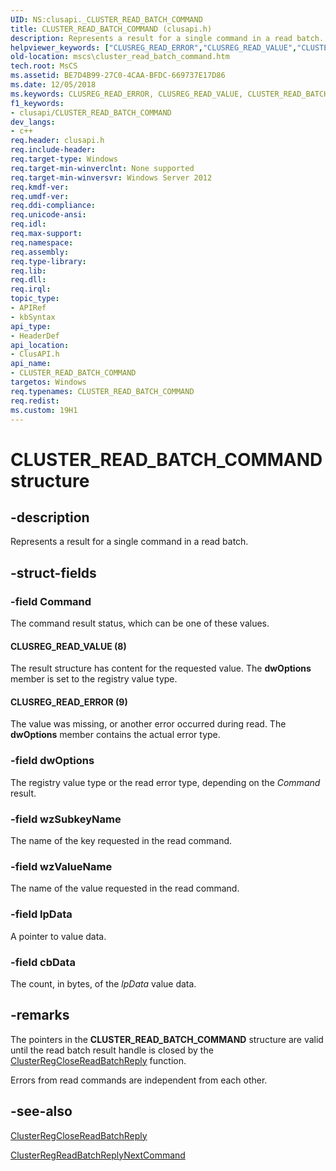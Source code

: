 ```yaml
---
UID: NS:clusapi._CLUSTER_READ_BATCH_COMMAND
title: CLUSTER_READ_BATCH_COMMAND (clusapi.h)
description: Represents a result for a single command in a read batch.helpviewer_keywords: ["CLUSREG_READ_ERROR","CLUSREG_READ_VALUE","CLUSTER_READ_BATCH_COMMAND","CLUSTER_READ_BATCH_COMMAND structure [Failover Cluster]","PCLUSTER_READ_BATCH_COMMAND","PCLUSTER_READ_BATCH_COMMAND structure pointer [Failover Cluster]","clusapi/CLUSTER_READ_BATCH_COMMAND","clusapi/PCLUSTER_READ_BATCH_COMMAND","mscs.cluster_read_batch_command"]
old-location: mscs\cluster_read_batch_command.htm
tech.root: MsCS
ms.assetid: BE7D4B99-27C0-4CAA-BFDC-669737E17D86
ms.date: 12/05/2018
ms.keywords: CLUSREG_READ_ERROR, CLUSREG_READ_VALUE, CLUSTER_READ_BATCH_COMMAND, CLUSTER_READ_BATCH_COMMAND structure [Failover Cluster], PCLUSTER_READ_BATCH_COMMAND, PCLUSTER_READ_BATCH_COMMAND structure pointer [Failover Cluster], clusapi/CLUSTER_READ_BATCH_COMMAND, clusapi/PCLUSTER_READ_BATCH_COMMAND, mscs.cluster_read_batch_command
f1_keywords:
- clusapi/CLUSTER_READ_BATCH_COMMAND
dev_langs:
- c++
req.header: clusapi.h
req.include-header: 
req.target-type: Windows
req.target-min-winverclnt: None supported
req.target-min-winversvr: Windows Server 2012
req.kmdf-ver: 
req.umdf-ver: 
req.ddi-compliance: 
req.unicode-ansi: 
req.idl: 
req.max-support: 
req.namespace: 
req.assembly: 
req.type-library: 
req.lib: 
req.dll: 
req.irql: 
topic_type:
- APIRef
- kbSyntax
api_type:
- HeaderDef
api_location:
- ClusAPI.h
api_name:
- CLUSTER_READ_BATCH_COMMAND
targetos: Windows
req.typenames: CLUSTER_READ_BATCH_COMMAND
req.redist: 
ms.custom: 19H1
---
```


# CLUSTER_READ_BATCH_COMMAND structure


## -description


Represents a result for a single command in a read batch.


## -struct-fields




### -field Command

The command result status, which can be one of these values.



#### CLUSREG_READ_VALUE (8)

The result structure has content for the requested value. The <b>dwOptions</b> member is set to the registry value type.



#### CLUSREG_READ_ERROR (9)

The value was missing, or another error occurred during read. The <b>dwOptions</b> member contains the actual error type.


### -field dwOptions

The registry value type or the read error type, depending on the <i>Command</i> result.


### -field wzSubkeyName

The name of the key requested in the read command.


### -field wzValueName

The name of the value requested in the read command.


### -field lpData

A pointer to value data.


### -field cbData

The count, in bytes, of the <i>lpData</i> value data.


## -remarks



The pointers in the <b>CLUSTER_READ_BATCH_COMMAND</b> structure are valid until the read batch result handle is closed by the <a href="https://docs.microsoft.com/previous-versions/windows/desktop/api/clusapi/nf-clusapi-clusterregclosereadbatchreply">ClusterRegCloseReadBatchReply</a> function.

Errors from read commands are independent from each other.




## -see-also




<a href="https://docs.microsoft.com/previous-versions/windows/desktop/api/clusapi/nf-clusapi-clusterregclosereadbatchreply">ClusterRegCloseReadBatchReply</a>



<a href="https://docs.microsoft.com/previous-versions/windows/desktop/api/clusapi/nf-clusapi-clusterregreadbatchreplynextcommand">ClusterRegReadBatchReplyNextCommand</a>
 

 

